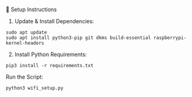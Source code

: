 🔧 Setup Instructions
1. Update & Install Dependencies:

```
sudo apt update
sudo apt install python3-pip git dkms build-essential raspberrypi-kernel-headers
```

2. Install Python Requirements:

```
pip3 install -r requirements.txt
```
Run the Script:

```
python3 wifi_setup.py
```